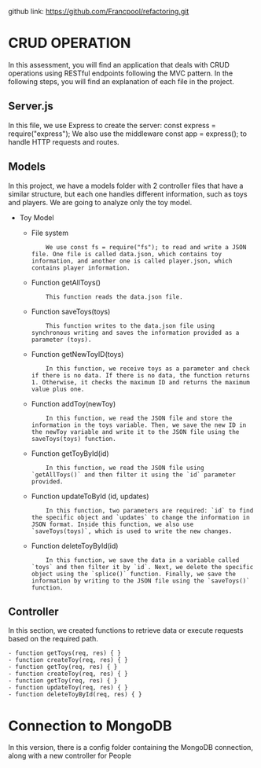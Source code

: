 github link: https://github.com/Francpool/refactoring.git
# CRUD OPERATION
In this assessment, you will find an application that deals with CRUD operations using RESTful endpoints following the MVC pattern. In the following steps, you will find an explanation of each file in the project.

## Server.js
In this file, we use Express to create the server:
const express = require("express");
We also use the middleware const app = express(); to handle HTTP requests and routes.

## Models
In this project, we have a models folder with 2 controller files that have a similar structure, but each one handles different information, such as toys and players. We are going to analyze only the toy model.

- Toy Model 
  - File system

            We use const fs = require("fs"); to read and write a JSON file. One file is called data.json, which contains toy information, and another one is called player.json, which contains player information.

  - Function getAllToys()

            This function reads the data.json file.

  - Function saveToys(toys)

            This function writes to the data.json file using synchronous writing and saves the information provided as a parameter (toys).

  - Function getNewToyID(toys)

            In this function, we receive toys as a parameter and check if there is no data. If there is no data, the function returns 1. Otherwise, it checks the maximum ID and returns the maximum value plus one.

  - Function addToy(newToy)

            In this function, we read the JSON file and store the information in the toys variable. Then, we save the new ID in the newToy variable and write it to the JSON file using the saveToys(toys) function.

  - Function getToyById(id)

            In this function, we read the JSON file using `getAllToys()` and then filter it using the `id` parameter provided.
  - Function updateToById (id, updates)
            
            In this function, two parameters are required: `id` to find the specific object and `updates` to change the information in JSON format. Inside this function, we also use `saveToys(toys)`, which is used to write the new changes.

  - Function deleteToyById(id)

            In this function, we save the data in a variable called `toys` and then filter it by `id`. Next, we delete the specific object using the `splice()` function. Finally, we save the information by writing to the JSON file using the `saveToys()` function.


## Controller

In this section, we created functions to retrieve data or execute requests based on the required path.
```
- function getToys(req, res) { }
- function createToy(req, res) { }
- function getToy(req, res) { }
- function createToy(req, res) { }
- function getToy(req, res) { }
- function updateToy(req, res) { }
- function deleteToyById(req, res) { }

```
# Connection to MongoDB

In this version, there is a config folder containing the MongoDB connection, along with a new controller for People